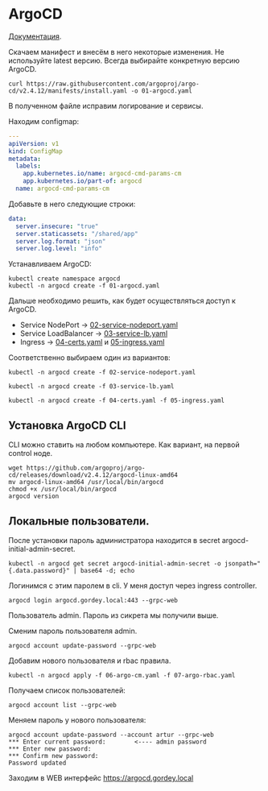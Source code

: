 # ArgoCD

[Документация](https://argo-cd.readthedocs.io/en/stable/).

Скачаем манифест и внесём в него некоторые изменения. Не используйте latest версию. Всегда выбирайте 
конкретную версию ArgoCD.

```shell
curl https://raw.githubusercontent.com/argoproj/argo-cd/v2.4.12/manifests/install.yaml -o 01-argocd.yaml
```

В полученном файле исправим логирование и сервисы.

Находим configmap:

```yaml
---
apiVersion: v1
kind: ConfigMap
metadata:
  labels:
    app.kubernetes.io/name: argocd-cmd-params-cm
    app.kubernetes.io/part-of: argocd
  name: argocd-cmd-params-cm
```

Добавьте в него следующие строки:

```yaml
data:
  server.insecure: "true"
  server.staticassets: "/shared/app"
  server.log.format: "json"
  server.log.level: "info"
```

Устанавливаем ArgoCD:

```shell
kubectl create namespace argocd
kubectl -n argocd create -f 01-argocd.yaml
```

Дальше необходимо решить, как будет осуществляться доступ к ArgoCD.
* Service NodePort -> [02-service-nodeport.yaml](02-service-nodeport.yaml)
* Service LoadBalancer -> [03-service-lb.yaml](03-service-lb.yaml)
* Ingress -> [04-certs.yaml](04-certs.yaml) и [05-ingress.yaml](05-ingress.yaml)

Соответственно выбираем один из вариантов:

```shell
kubectl -n argocd create -f 02-service-nodeport.yaml
```

```shell
kubectl -n argocd create -f 03-service-lb.yaml
```

```shell
kubectl -n argocd create -f 04-certs.yaml -f 05-ingress.yaml
```

## Установка ArgoCD CLI

CLI можно ставить на любом компьютере. Как вариант, на первой 
control ноде.

```shell
wget https://github.com/argoproj/argo-cd/releases/download/v2.4.12/argocd-linux-amd64
mv argocd-linux-amd64 /usr/local/bin/argocd
chmod +x /usr/local/bin/argocd
argocd version
```

## Локальные пользователи.

После установки пароль администратора находится в secret argocd-initial-admin-secret. 

```shell
kubectl -n argocd get secret argocd-initial-admin-secret -o jsonpath="{.data.password}" | base64 -d; echo
```

Логинимся с этим паролем в cli. У меня доступ через ingress controller. 

```shell
argocd login argocd.gordey.local:443 --grpc-web
```

Пользователь admin. Пароль из сикрета мы получили выше.

Сменим пароль пользователя admin.

```shell
argocd account update-password --grpc-web
```

Добавим нового пользователя и rbac правила.

```shell
kubectl -n argocd apply -f 06-argo-cm.yaml -f 07-argo-rbac.yaml
```

Получаем список пользователей:

```shell
argocd account list --grpc-web
```

Меняем пароль у нового пользователя:

    argocd account update-password --account artur --grpc-web
    *** Enter current password:        <---- admin password
    *** Enter new password:
    *** Confirm new password:
    Password updated

Заходим в WEB интерфейс https://argocd.gordey.local